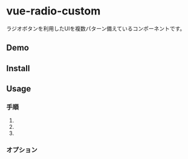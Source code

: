 vue-radio-custom
====
ラジオボタンを利用したUIを複数パターン備えているコンポーネントです。

## Demo

## Install

## Usage
### 手順
1. 
2. 
3. 

### オプション

